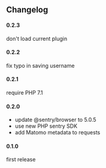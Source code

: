 ## Changelog

#### 0.2.3

don't load current plugin

#### 0.2.2

fix typo in saving username

#### 0.2.1

require PHP 7.1

#### 0.2.0

- update @sentry/browser to 5.0.5
- use new PHP sentry SDK
- add Matomo metadata to requests

#### 0.1.0

first release

